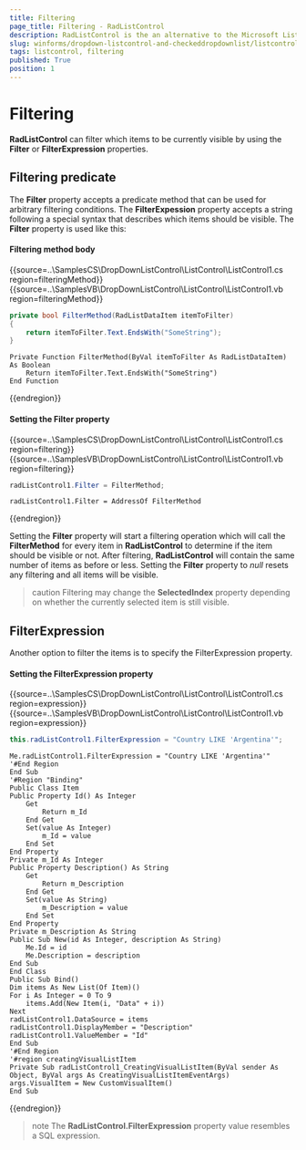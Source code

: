 ```yaml
---
title: Filtering
page_title: Filtering - RadListControl
description: RadListControl is the an alternative to the Microsoft ListBox control.
slug: winforms/dropdown-listcontrol-and-checkeddropdownlist/listcontrol/features/filtering
tags: listcontrol, filtering
published: True
position: 1  
---
```


# Filtering

__RadListControl__ can filter which items to be currently visible by using the __Filter__ or __FilterExpression__ properties. 

## Filtering predicate

The __Filter__ property accepts a predicate method that can be used for arbitrary filtering conditions. The __FilterExpession__ property accepts a string following a special syntax that describes which items should be visible. The __Filter__ property is used like this:

#### Filtering method body 

{{source=..\SamplesCS\DropDownListControl\ListControl\ListControl1.cs region=filteringMethod}} 
{{source=..\SamplesVB\DropDownListControl\ListControl\ListControl1.vb region=filteringMethod}} 

````C#
private bool FilterMethod(RadListDataItem itemToFilter)
{
    return itemToFilter.Text.EndsWith("SomeString");
}

````
````VB.NET
Private Function FilterMethod(ByVal itemToFilter As RadListDataItem) As Boolean
    Return itemToFilter.Text.EndsWith("SomeString")
End Function

````

{{endregion}} 


#### Setting the Filter property 

{{source=..\SamplesCS\DropDownListControl\ListControl\ListControl1.cs region=filtering}} 
{{source=..\SamplesVB\DropDownListControl\ListControl\ListControl1.vb region=filtering}} 

````C#
radListControl1.Filter = FilterMethod;

````
````VB.NET
radListControl1.Filter = AddressOf FilterMethod

````

{{endregion}} 
 
Setting the __Filter__ property will start a filtering operation which will call the __FilterMethod__ for every item in __RadListControl__ to determine if the item should be visible or not. After filtering, __RadListControl__ will contain the same number of items as before or less. Setting the __Filter__ property to *null* resets any filtering and all items will be visible. 

>caution Filtering may change the __SelectedIndex__ property depending on whether the currently selected item is still visible.
        
## FilterExpression

Another option to filter the items is to specify the FilterExpression property.

#### Setting the FilterExpression property 

{{source=..\SamplesCS\DropDownListControl\ListControl\ListControl1.cs region=expression}} 
{{source=..\SamplesVB\DropDownListControl\ListControl\ListControl1.vb region=expression}} 

````C#
this.radListControl1.FilterExpression = "Country LIKE 'Argentina'";

````
````VB.NET
Me.radListControl1.FilterExpression = "Country LIKE 'Argentina'"
'#End Region
End Sub
'#Region "Binding"
Public Class Item
Public Property Id() As Integer
    Get
        Return m_Id
    End Get
    Set(value As Integer)
        m_Id = value
    End Set
End Property
Private m_Id As Integer
Public Property Description() As String
    Get
        Return m_Description
    End Get
    Set(value As String)
        m_Description = value
    End Set
End Property
Private m_Description As String
Public Sub New(id As Integer, description As String)
    Me.Id = id
    Me.Description = description
End Sub
End Class
Public Sub Bind()
Dim items As New List(Of Item)()
For i As Integer = 0 To 9
    items.Add(New Item(i, "Data" + i))
Next
radListControl1.DataSource = items
radListControl1.DisplayMember = "Description"
radListControl1.ValueMember = "Id"
End Sub
'#End Region
'#region creatingVisualListItem
Private Sub radListControl1_CreatingVisualListItem(ByVal sender As Object, ByVal args As CreatingVisualListItemEventArgs)
args.VisualItem = New CustomVisualItem()
End Sub

````

{{endregion}} 

>note The __RadListControl.FilterExpression__ property value resembles a SQL expression.
